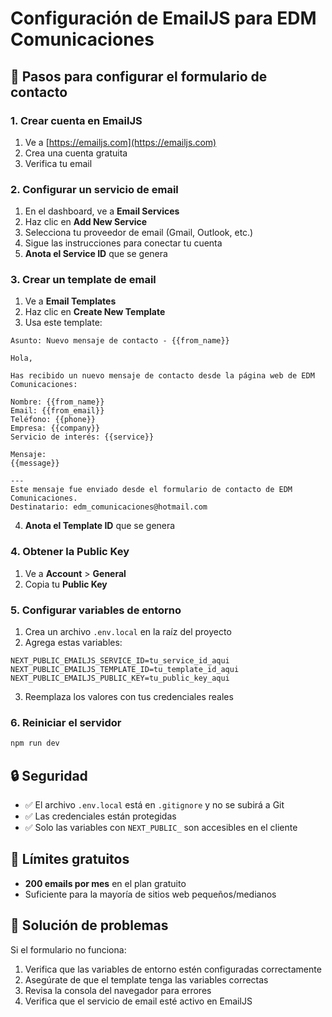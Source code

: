 # Configuración de EmailJS para EDM Comunicaciones

## 📧 Pasos para configurar el formulario de contacto

### 1. Crear cuenta en EmailJS
1. Ve a [https://emailjs.com](https://emailjs.com)
2. Crea una cuenta gratuita
3. Verifica tu email

### 2. Configurar un servicio de email
1. En el dashboard, ve a **Email Services**
2. Haz clic en **Add New Service**
3. Selecciona tu proveedor de email (Gmail, Outlook, etc.)
4. Sigue las instrucciones para conectar tu cuenta
5. **Anota el Service ID** que se genera

### 3. Crear un template de email
1. Ve a **Email Templates**
2. Haz clic en **Create New Template**
3. Usa este template:

```
Asunto: Nuevo mensaje de contacto - {{from_name}}

Hola,

Has recibido un nuevo mensaje de contacto desde la página web de EDM Comunicaciones:

Nombre: {{from_name}}
Email: {{from_email}}
Teléfono: {{phone}}
Empresa: {{company}}
Servicio de interés: {{service}}

Mensaje:
{{message}}

---
Este mensaje fue enviado desde el formulario de contacto de EDM Comunicaciones.
Destinatario: edm_comunicaciones@hotmail.com
```

4. **Anota el Template ID** que se genera

### 4. Obtener la Public Key
1. Ve a **Account** > **General**
2. Copia tu **Public Key**

### 5. Configurar variables de entorno
1. Crea un archivo `.env.local` en la raíz del proyecto
2. Agrega estas variables:

```env
NEXT_PUBLIC_EMAILJS_SERVICE_ID=tu_service_id_aqui
NEXT_PUBLIC_EMAILJS_TEMPLATE_ID=tu_template_id_aqui
NEXT_PUBLIC_EMAILJS_PUBLIC_KEY=tu_public_key_aqui
```

3. Reemplaza los valores con tus credenciales reales

### 6. Reiniciar el servidor
```bash
npm run dev
```

## 🔒 Seguridad
- ✅ El archivo `.env.local` está en `.gitignore` y no se subirá a Git
- ✅ Las credenciales están protegidas
- ✅ Solo las variables con `NEXT_PUBLIC_` son accesibles en el cliente

## 📝 Límites gratuitos
- **200 emails por mes** en el plan gratuito
- Suficiente para la mayoría de sitios web pequeños/medianos

## 🚨 Solución de problemas
Si el formulario no funciona:
1. Verifica que las variables de entorno estén configuradas correctamente
2. Asegúrate de que el template tenga las variables correctas
3. Revisa la consola del navegador para errores
4. Verifica que el servicio de email esté activo en EmailJS

